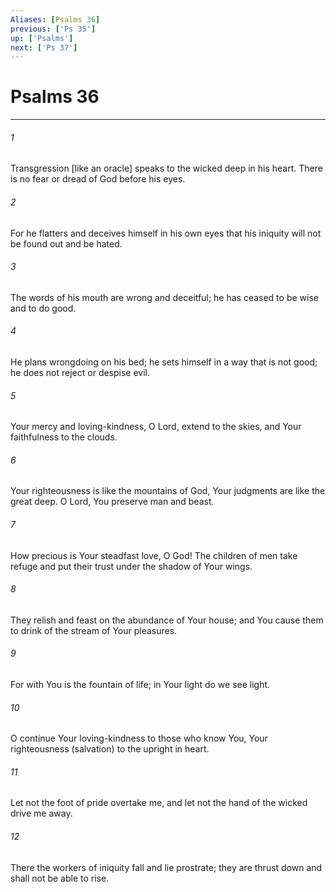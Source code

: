 ```yaml
---
Aliases: [Psalms 36]
previous: ['Ps 35']
up: ['Psalms']
next: ['Ps 37']
---
```

# Psalms 36

***


###### 1 


Transgression [like an oracle] speaks to the wicked deep in his heart. There is no fear or dread of God before his eyes. 


###### 2 


For he flatters and deceives himself in his own eyes that his iniquity will not be found out and be hated. 


###### 3 


The words of his mouth are wrong and deceitful; he has ceased to be wise and to do good. 


###### 4 


He plans wrongdoing on his bed; he sets himself in a way that is not good; he does not reject or despise evil. 


###### 5 


Your mercy and loving-kindness, O Lord, extend to the skies, and Your faithfulness to the clouds. 


###### 6 


Your righteousness is like the mountains of God, Your judgments are like the great deep. O Lord, You preserve man and beast. 


###### 7 


How precious is Your steadfast love, O God! The children of men take refuge and put their trust under the shadow of Your wings. 


###### 8 


They relish and feast on the abundance of Your house; and You cause them to drink of the stream of Your pleasures. 


###### 9 


For with You is the fountain of life; in Your light do we see light. 


###### 10 


O continue Your loving-kindness to those who know You, Your righteousness (salvation) to the upright in heart. 


###### 11 


Let not the foot of pride overtake me, and let not the hand of the wicked drive me away. 


###### 12 


There the workers of iniquity fall and lie prostrate; they are thrust down and shall not be able to rise.
